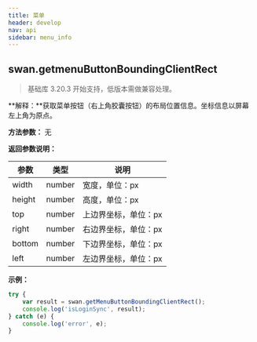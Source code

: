 ```yaml
---
title: 菜单
header: develop
nav: api
sidebar: menu_info
---
```



## swan.getmenuButtonBoundingClientRect

> 基础库 3.20.3 开始支持，低版本需做兼容处理。

**解释：**获取菜单按钮（右上角胶囊按钮）的布局位置信息。坐标信息以屏幕左上角为原点。

**方法参数：** 无

**返回参数说明：**

|参数 | 类型 | 说明|
|---- | ---- | ---- |
|width  |  number | 宽度，单位：px  |
|height  |  number | 高度，单位：px |
|top  |  number | 上边界坐标，单位：px  |
|right  |  number | 右边界坐标，单位：px  |
|bottom  |  number | 下边界坐标，单位：px  |
|left  |  number | 左边界坐标，单位：px  |

**示例：**

```js
try {
    var result = swan.getMenuButtonBoundingClientRect();
    console.log('isLoginSync', result);
} catch (e) {
    console.log('error', e);
}
```
